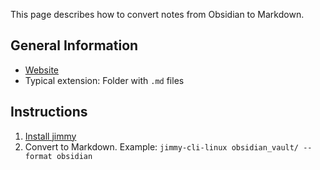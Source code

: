 This page describes how to convert notes from Obsidian to Markdown.

## General Information

- [Website](https://obsidian.md/)
- Typical extension: Folder with `.md` files

## Instructions

1. [Install jimmy](../index.md#installation)
2. Convert to Markdown. Example: `jimmy-cli-linux obsidian_vault/ --format obsidian`
